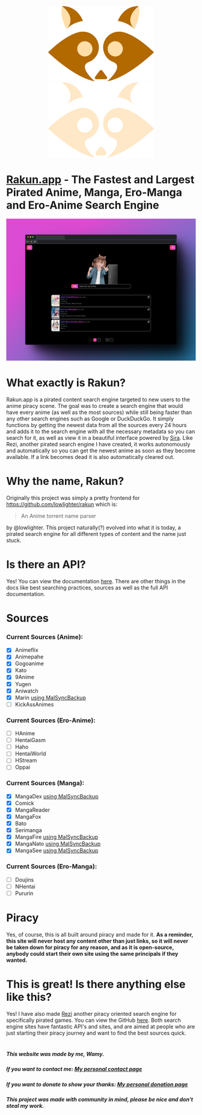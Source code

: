 <div align="center">
    <img src="/assets/RakunLogoDark.svg#gh-light-mode-only" height="200">
    <img src="/assets/RakunLogoLight.svg#gh-dark-mode-only" height="200">
</div>

# [Rakun.app](https://rakun.app) - The Fastest and Largest Pirated Anime, Manga, Ero-Manga and Ero-Anime Search Engine
 <div align="center">
  <img src="/assets/rakunFrame.png" borderRadius="20">
</div>

# What exactly is Rakun?
Rakun.app is a pirated content search engine targeted to new users to the anime piracy scene. The goal was to create a search engine that would have every anime (as well as the most sources) while still being faster than any other search engines such as Google or DuckDuckGo. It simply functions by getting the newest data from all the sources every 24 hours and adds it to the search engine with all the necessary metadata so you can search for it, as well as view it in a beautiful interface powered by [Sira](https://www.sira-design.party/). Like Rezi, another pirated search engine I have created, it works autonomously and automatically so you can get the newest anime as soon as they become available. If a link becomes dead it is also automatically cleared out.

# Why the name, Rakun?
Originally this project was simply a pretty frontend for https://github.com/lowlighter/rakun which is:
> An Anime torrent name parser

by @lowlighter. This project naturally(?) evolved into what it is today, a pirated search engine for all different types of content and the name just stuck.

# Is there an API?
Yes! You can view the documentation [here](https://docs.rakun.app). There are other things in the docs like best searching practices, sources as well as the full API documentation.

# Sources
### Current Sources (Anime):
- [x] Animeflix
- [x] Animepahe
- [x] Gogoanime
- [x] Kato
- [x] 9Anime
- [x] Yugen
- [x] Aniwatch
- [x] Marin [using MalSyncBackup](https://github.com/MALSync/MAL-Sync-Backup/tree/master/data/pages/Marin)
- [ ] KickAssAnimes

### Current Sources (Ero-Anime):
- [ ] HAnime
- [ ] HentaiGasm
- [ ] Haho
- [ ] HentaiWorld
- [ ] HStream
- [ ] Oppai

### Current Sources (Manga):
- [x] MangaDex [using MalSyncBackup](https://github.com/MALSync/MAL-Sync-Backup/tree/master/data/pages/Mangadex)
- [x] Comick
- [x] MangaReader
- [x] MangaFox
- [x] Bato
- [x] Serimanga
- [x] MangaFire [using MalSyncBackup](https://github.com/MALSync/MAL-Sync-Backup/tree/master/data/pages/MangaFire)
- [x] MangaNato [using MalSyncBackup](https://github.com/MALSync/MAL-Sync-Backup/tree/master/data/pages/MangaNato)
- [x] MangaSee [using MalSyncBackup](https://github.com/MALSync/MAL-Sync-Backup/tree/master/data/pages/MangaSee)

### Current Sources (Ero-Manga):
- [ ] Doujins
- [ ] NHentai
- [ ] Pururin

# Piracy
Yes, of course, this is all built around piracy and made for it. **As a reminder, this site will never host any content other than just links, so it will never be taken down for piracy for any reason, and as it is open-source, anybody could start their own site using the same principals if they wanted.**

# This is great! Is there anything else like this?
Yes! I have also made [Rezi](https://rezi.one) another piracy oriented search engine for specifically pirated games. You can view the GitHub [here](https://github.com/wamy-dev/reziwebsite). Both search engine sites have fantastic API's and sites, and are aimed at people who are just starting their piracy journey and want to find the best sources quick.

#

##### This website was made by me, Wamy.
##### If you want to contact me: [My personal contact page](https://homeonacloud.com/contact)
##### If you want to donate to show your thanks: [My personal donation page](https://homeonacloud.com/donate)
##### This project was made with community in mind, please be nice and don't steal my work.





